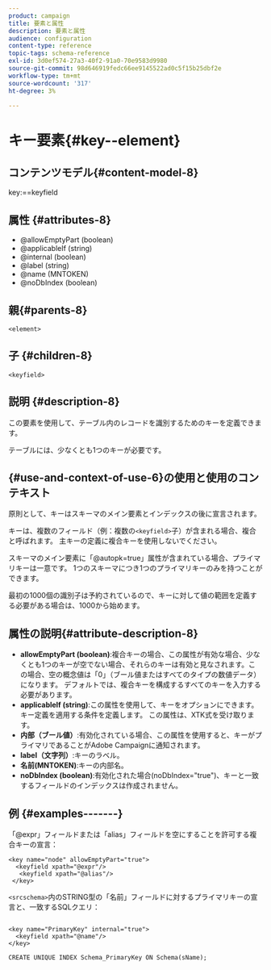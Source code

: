 ```yaml
---
product: campaign
title: 要素と属性
description: 要素と属性
audience: configuration
content-type: reference
topic-tags: schema-reference
exl-id: 3d0ef574-27a3-40f2-91a0-70e9583d9980
source-git-commit: 98d646919fedc66ee9145522ad0c5f15b25dbf2e
workflow-type: tm+mt
source-wordcount: '317'
ht-degree: 3%

---
```


# キー要素{#key--element}

## コンテンツモデル{#content-model-8}

key:==keyfield

## 属性 {#attributes-8}

* @allowEmptyPart (boolean)
* @applicableIf (string)
* @internal (boolean)
* @label (string)
* @name (MNTOKEN)
* @noDbIndex (boolean)

## 親{#parents-8}

`<element>`

## 子 {#children-8}

`<keyfield>`

## 説明 {#description-8}

この要素を使用して、テーブル内のレコードを識別するためのキーを定義できます。

テーブルには、少なくとも1つのキーが必要です。

## {#use-and-context-of-use-6}の使用と使用のコンテキスト

原則として、キーはスキーマのメイン要素とインデックスの後に宣言されます。

キーは、複数のフィールド（例：複数の`<keyfield>`子）が含まれる場合、複合と呼ばれます。 主キーの定義に複合キーを使用しないでください。

スキーマのメイン要素に「@autopk=true」属性が含まれている場合、プライマリキーは一意です。 1つのスキーマにつき1つのプライマリキーのみを持つことができます。

最初の1000個の識別子は予約されているので、キーに対して値の範囲を定義する必要がある場合は、1000から始めます。

## 属性の説明{#attribute-description-8}

* **allowEmptyPart (boolean)**:複合キーの場合、この属性が有効な場合、少なくとも1つのキーが空でない場合、それらのキーは有効と見なされます。この場合、空の概念値は「0」（ブール値またはすべてのタイプの数値データ）になります。 デフォルトでは、複合キーを構成するすべてのキーを入力する必要があります。
* **applicableIf (string)**:この属性を使用して、キーをオプションにできます。キー定義を適用する条件を定義します。 この属性は、XTK式を受け取ります。
* **内部（ブール値）**:有効化されている場合、この属性を使用すると、キーがプライマリであることがAdobe Campaignに通知されます。
* **label（文字列）**:キーのラベル。
* **名前(MNTOKEN)**:キーの内部名。
* **noDbIndex (boolean)**:有効化された場合(noDbIndex=&quot;true&quot;)、キーと一致するフィールドのインデックスは作成されません。

## 例 {#examples-------}

「@expr」フィールドまたは「alias」フィールドを空にすることを許可する複合キーの宣言：

```
<key name="node" allowEmptyPart="true">
  <keyfield xpath="@expr"/>
   <keyfield xpath="@alias"/>
 </key>
```

`<srcschema>`内のSTRING型の「名前」フィールドに対するプライマリキーの宣言と、一致するSQLクエリ：

```
 
<key name="PrimaryKey" internal="true">  
  <keyfield xpath="@name"/>
</key>

CREATE UNIQUE INDEX Schema_PrimaryKey ON Schema(sName);
```
